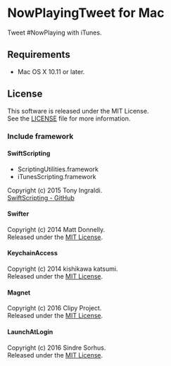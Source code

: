 # NowPlayingTweet for Mac
Tweet #NowPlaying with iTunes.

## Requirements
* Mac OS X 10.11 or later.

## License
This software is released under the MIT License.  
See the [LICENSE] file for more information.

### Include framework
#### SwiftScripting
- ScriptingUtilities.framework
- iTunesScripting.framework

Copyright (c) 2015 Tony Ingraldi.  
[SwiftScripting - GitHub]

#### Swifter
Copyright (c) 2014 Matt Donnelly.  
Released under the [MIT License][Swifter-License].

#### KeychainAccess
Copyright (c) 2014 kishikawa katsumi.  
Released under the [MIT License][KeychainAccess-License].

#### Magnet
Copyright (c) 2016 Clipy Project.  
Released under the [MIT License][Magnet-License].

#### LaunchAtLogin
Copyright (c) 2016 Sindre Sorhus.  
Released under the [MIT License][LaunchAtLogin-License].

[LICENSE]: https://github.com/kPherox/NowPlayingTweet/blob/master/LICENSE.txt
[SwiftScripting - GitHub]: https://github.com/tingraldi/SwiftScripting
[Swifter-License]: https://github.com/kPherox/Swifter/blob/master/LICENSE
[KeychainAccess-License]: https://github.com/kishikawakatsumi/KeychainAccess/blog/master/LICENSE
[Magnet-License]: https://github.com/Clipy/Magnet/blob/master/LICENSE
[KeyHolder-License]: https://github.com/Clipy/KeyHolder/blob/master/LICENSE
[LaunchAtLogin-License]: https://github.com/sindresorhus/LaunchAtLogin/blob/master/license

